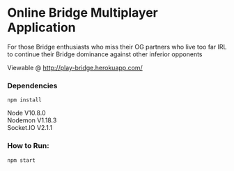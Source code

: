 # Online Bridge Multiplayer Application

For those Bridge enthusiasts who miss their OG partners who live too far IRL to continue their Bridge dominance against other inferior opponents

Viewable @ http://play-bridge.herokuapp.com/

### Dependencies
```
npm install
```
Node V10.8.0 <br />
Nodemon V1.18.3 <br />
Socket.IO V2.1.1 <br />


### How to Run: 

```
npm start
```
